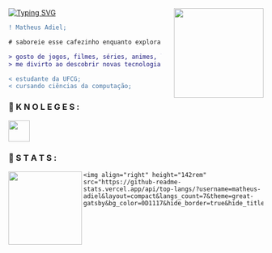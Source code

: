 <div>
    <a href="https://git.io/typing-svg"><img src="https://readme-typing-svg.demolab.com?font=Press+Start+2P&size=17&duration=4000&pause=1000&color=E9BB77&random=false&width=435&lines=Hey+there!;I'm+Matheus+Adiel!!;Would+you+like+a+coffee%3F" alt="Typing SVG" /></a>
    <img align="right" height="177rem" style="margin-left: 25px" src="https://media2.giphy.com/media/v1.Y2lkPTc5MGI3NjExbTBha3llN2YxbGlvczdoNHR0Mjh1bjgwYTkxbXFuMGhpN3FjdmtxbSZlcD12MV9pbnRlcm5hbF9naWZfYnlfaWQmY3Q9cw/ENbHAsqLxzO2GCgh6H/giphy.gif"/>
</div>

```diff
! Matheus Adiel;

# saboreie esse cafezinho enquanto explora meu perfil;

> gosto de jogos, filmes, séries, animes, livros;
> me divirto ao descobrir novas tecnologias;

< estudante da UFCG;
< cursando ciências da computação;
```

<h3>📖 K N O L E G E S :</h3>

<p>
    <a href="https://skillicons.dev">
        <img height="42px" src="https://skillicons.dev/icons?i=python,c,java,clojure,javascript,html,css,git,github,aws"/>
    </a>
</p>

<h3>🔎 S T A T S :</h3>

<div> 
    <img align="left" height="145rem" src="https://github-readme-stats.vercel.app/api?username=Matheus-adiel&show_icons=true&theme=great-gatsby&include_all_commits=true&count_private=false&bg_color=0D1117&text_bold=false&hide_border=true&hide_title=true"/>

    <img align="right" height="142rem" src="https://github-readme-stats.vercel.app/api/top-langs/?username=matheus-adiel&layout=compact&langs_count=7&theme=great-gatsby&bg_color=0D1117&hide_border=true&hide_title=true"/>
</div>
